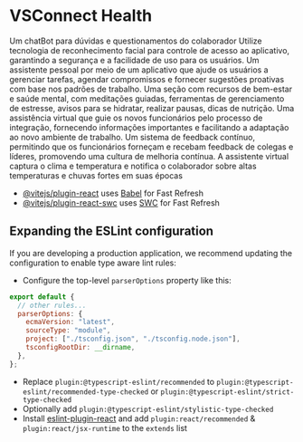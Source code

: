 # VSConnect Health

Um chatBot para dúvidas e questionamentos do colaborador
Utilize tecnologia de reconhecimento facial para controle de acesso ao aplicativo, garantindo a segurança e a facilidade de uso para os usuários.
Um assistente pessoal por meio de um aplicativo que ajude os usuários a gerenciar tarefas, agendar compromissos e fornecer sugestões proativas com base nos padrões de  trabalho.
Uma seção com  recursos de bem-estar e saúde mental, com meditações guiadas, ferramentas de gerenciamento de estresse, avisos para se hidratar, realizar pausas, dicas de nutrição.
Uma assistência virtual que guie os novos funcionários pelo processo de integração, fornecendo informações importantes e facilitando a adaptação ao novo ambiente de trabalho.
Um sistema de feedback contínuo, permitindo que os funcionários forneçam e recebam feedback de colegas e líderes, promovendo uma cultura de melhoria contínua.
A assistente virtual captura o clima e temperatura e notifica o colaborador sobre altas temperaturas e chuvas fortes em suas épocas

- [@vitejs/plugin-react](https://github.com/vitejs/vite-plugin-react/blob/main/packages/plugin-react/README.md) uses [Babel](https://babeljs.io/) for Fast Refresh
- [@vitejs/plugin-react-swc](https://github.com/vitejs/vite-plugin-react-swc) uses [SWC](https://swc.rs/) for Fast Refresh

## Expanding the ESLint configuration

If you are developing a production application, we recommend updating the configuration to enable type aware lint rules:

- Configure the top-level `parserOptions` property like this:

```js
export default {
  // other rules...
  parserOptions: {
    ecmaVersion: "latest",
    sourceType: "module",
    project: ["./tsconfig.json", "./tsconfig.node.json"],
    tsconfigRootDir: __dirname,
  },
};
```

- Replace `plugin:@typescript-eslint/recommended` to `plugin:@typescript-eslint/recommended-type-checked` or `plugin:@typescript-eslint/strict-type-checked`
- Optionally add `plugin:@typescript-eslint/stylistic-type-checked`
- Install [eslint-plugin-react](https://github.com/jsx-eslint/eslint-plugin-react) and add `plugin:react/recommended` & `plugin:react/jsx-runtime` to the `extends` list
